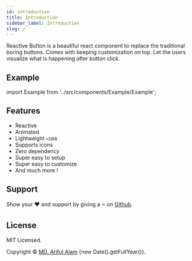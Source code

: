 ```yaml
---
id: introduction
title: Introduction
sidebar_label: Introduction
slug: /
---
```


Reactive Button is a beautiful react component to replace the traditional boring buttons. Comes with keeping customization on top. Let the users visualize what is happening after button click.

## Example

import Example from '../src/components/Example/Example';

<Example />

## Features

* Reactive
* Animated
* Lightweight <small><code><20KB</code></small>
* Supports icons
* Zero dependency 
* Super easy to setup
* Super easy to customize
* And much more !

## Support

Show your ❤️ and support by giving a ⭐ on <a href="https://github.com/arifszn/reactive-button">Github</a>.


## License

<p>MIT Licensed.</p>
<p>Copyright © <a href="https://arifszn.github.io" target="_blank">MD. Ariful Alam</a> {new Date().getFullYear()}.</p>